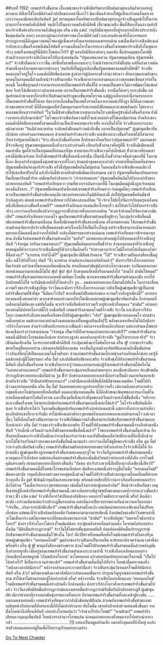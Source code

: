 ##บทที่ 1192: เทพแท้จริงขั้นสาม
เบื้องหน้าของจ้าวเฟิงมีทรัพยากรฝึกฝนธาตุทองอันล้ำค่าลอยอยู่มากมาย ดีที่เขาใช้โลกมิติส่วนตัวปกปิดของเหล่านี้เอาไว้ มิฉะนั้นแล้วหากให้ผู้แข็งแกร่งคนอื่นมาเจอ เกรงว่าคงลงมือแย่งชิงกันทันที
วู้ม!
สรรพคุณยาในทรัพยากรฝึกฝนธาตุทองถูกจ้าวเฟิงดูดเข้าไปในกาย ผ่านการโคจรพลังศักดิ์สิทธิ์ จนเข้าไปในแสงวนพลังศักดิ์สิทธิ์
เสี้ยวขณะหนึ่ง พื้นที่สีทองในแสงวนห้าสีของจ้าวเฟิงส่องประกายจนถึงขีดสูงสุด
ครืน แซ่ด แซ่ด!
วายุอัสนีธาตุทองที่อยู่รอบกายก็ส่องประกายถึงขีดสุดเช่นกัน ค่อยๆ แทงทะลุผ่านการอำพรางของโลกมิติส่วนตัว และสาดส่องมายังโลกภายนอก
ปรากฏการณ์นี้ดึงดูดความสนใจของผู้แข็งแกร่งทั้งหลายบนยอดเขารอบด้าน แต่เมื่อเห็นจ้าวเฟิงเพียงแค่กำลังทะลวงขั้นครึ่งเทพก็เมินไปทันที
ความเคลื่อนไหวในการทะลวงขั้นครึ่งเทพของจ้าวเฟิงยิ่งใหญ่มากจริงๆ แต่ครึ่งเทพอยู่ที่นี่มีประโยชน์อะไรรึ?
ฟู่!
แสงอัสนีสีทองค่อยๆ หดกลับ ชั้นปกคลุมของโลกมิติส่วนตัวรอบกายจ้าวเฟิงก็สลายไปทีละน้อยเช่นกัน
“ปฐมเทพคงหยวน ปฐมเทพทุนเทียน ปฐมเทพซือคง!”
จ้าวเฟิงลืมตาแวววาวขึ้น เอ่ยชื่อทั้งสามนี้ออกมาเบาๆ
ถึงแม้ว่าเขาจะกำลังฝึกฝน แต่ก็แบ่งความคิดส่วนหนึ่งมาสังเกตสถานการณ์รอบๆ
‘สมกับที่เป็นผู้ถูกเลือกขั้นปฐมเทพของแดนศักดิ์สิทธิ์!’
จ้าวเฟิงทอดถอนใจอยู่ในใจ
แดนศักดิ์สิทธิ์แห่งเทพ สูงส่งกว่าผู้ปกครองขั้วอำนาจห้าดาว
ศักยภาพและพลังของทุกคนในสามคนนี้ล้วนล้ำหน้าจ้าวเฟิงมากนัก จ้าวเฟิงคาดว่าหากสามคนทะลวงขอบเขตเซียนสวรรค์ในตอนนี้ โดยพื้นฐานแล้วจะสามารถกลายเป็นเทพแท้จริงขั้นสี่ได้
บางคนเป็นเพราะไม่อาจพัฒนาได้แม้แต่น้อย จึงทำได้เพียงทะลวงตำแหน่งเทพ กลายเป็นเทพแท้จริงขั้นหนึ่ง จากนั้นก็ค่อยๆ ยกระดับขึ้น แต่สุดท้ายแล้วพวกเขาก็ยากที่จะปีนข้ามผ่านประตูของขั้นเทพโบราณ
แต่ผู้ถูกเลือกเหล่านี้สามารถกลายเป็นเทพแท้จริงขั้นสี่ได้เลย อัตราการเลื่อนขึ้นเป็นเทพโบราณในภายภาคหน้าก็ยิ่งสูง
นี่ก็คือความแตกต่างของพรสวรรค์!
นี่ก็คือเหตุผลที่ทำไมคนมากมายจึงสะกดพลังฝึกตนและสะสมพลังแฝง ไม่ทะลวงขอบเขตเซียนสวรรค์ทันที
“ในวันนี้ข้าห่างชั้นกับพวกเขามากเกินไป แต่เมื่อครู่ข้าเพิ่งถึงขั้นครึ่งเทพ ยังมีเวลายกระดับอีกมากนัก!”
ในใจของจ้าวเฟิงเกิดความตั้งใจแน่วแน่อย่างที่ไม่เคยมีมาก่อน
อัจฉริยะของแดนศักดิ์สิทธิ์แห่งเทพทั้งสามคนนี้ล้วนเป็นเป้าหมายของจ้าวเฟิง หากเป็นไปได้ จ้าวเฟิงอยากจะแซงหน้าพวกเขา
“ยินดีด้วยนายท่าน ระดับพลังฝึกตนก้าวหน้าอีกขั้น กลายเป็นปฐมเทพ!”
ผู้เฒ่าชุดเขียวยิ้มเล็กน้อย เอ่ยอย่างเคารพนบนอบ
ด้วยพลังแท้จริงของจ้าวเฟิง แค่เพียงทะลวงขั้นครึ่งเทพได้ก็สามารถเรียกว่าปฐมเทพได้แล้ว
“ฮ่าๆ เพิ่งจะถึงขั้นครึ่งเทพ ก็กล้าเหลวไหลเรียกว่าปฐมเทพแล้วรึ!”
บนยอดเขาที่จ้าวเฟิงอยู่ ปฐมเทพหนุ่มคนหนึ่งหัวเราะอย่างบ้าคลั่ง
เทียบกับขั้วอำนาจที่อยู่ที่นี่ จ้าวเฟิงมีเพียงแค่สี่คนเท่านั้น พูดได้ว่าเป็นกลุ่มคนที่อ่อนแอที่สุด
สายตาของจ้าวเฟิงกวาดไปเล็กน้อย ขั้วอำนาจที่ยอดเขาแห่งนี้มีเพียงเก้าคน อีกทั้งมีเทพแท้จริงขั้นสี่คนหนึ่งเท่านั้น เป็นหนึ่งในขั้วอำนาจชั้นล่างของที่นี่
ในยามนี้เอง มีกองกำลังกลุ่มหนึ่งมุ่งหน้ามาจากที่ไกลๆ ด้านหน้าสุดของกองกำลัง สายตาเหี้ยมโหดเย็นชาของปฐมเทพตี้หลินจ้องมายังจ้าวเฟิง
ครั้งนี้ปฐมเทพตี้หลินไม่บุ่มบ่าม ในตอนนั้นจ้าวเฟิงเพียงคนเดียวก็ทำให้เขาเสียเปรียบได้ แล้วยิ่งวันนี้ข้างกายอีกฝ่ายมีเพิ่มมาอีกสามคน
แต่ว่า ปฐมเทพตี้หลินกลับเผยรอยยิ้มเหี้ยมเกรียมชั่วร้าย เหมือนกับกำลังบอกว่า ‘เจ้ารอก่อนเถอะ’
ปฐมเทพตี้หลินบินไปยังกองกำลังของเผ่าหยกทองทันที
“เทพแท้จริงเทียนหวา ยามที่พวกเราเดินทางมาที่นี่ ในกลุ่มมีคนผู้หนึ่งถูกเจ้าคนผมทองนั่นสังหาร…!”
ปฐมเทพตี้หลินมายังเบื้องหน้าเทพแท้จริงเทียนหวา ก่อนพูดยิ้มๆ
เทพแท้จริงเทียนหวาเป็นเทพแท้จริงขั้นห้าเพียงคนเดียวของเผ่าหยกทองในมิติลับแห่งนี้ ต่อให้ปฐมเทพตี้หลินมีชาติกำเนิดสูงส่ง ต่อหน้าเทพแท้จริงเทียนหวาก็ยังต้องสงบเสงี่ยม
“หึ เจ้าจะให้ข้าไปจัดการกับคนรุ่นหลังคนหนึ่งที่เพิ่งทะลวงขั้นครึ่งเทพรึ?”
เทพแท้จริงเทียนหวาแค่นเสียงโกรธกริ้ว
ต่อให้เขาวิ่งไปสังหารจ้าวเฟิงจริงๆ เกรงว่าคงเรียกเสียงหัวเราะดูถูกจากขั้วอำนาจทั้งหลายรอบด้าน
“พวกเจ้าห้าคนไปจัดการพวกมันเสีย!”
เทพแท้จริงเทียนหวาถอนใจ พูดกับเทพแท้จริงขั้นสามห้าคนที่อยู่ข้างๆ
ในกลุ่มจ้าวเฟิงสี่คนมีเพียงเทพแท้จริงขั้นสามหนึ่งคน ที่เหลือมีเทพแท้จริงขั้นสองหนึ่งคน ครึ่งเทพสองคน ให้เทพแท้จริงขั้นสามห้าคนจัดการกับจ้าวเฟิงสี่คนค่อนข้างทำเรื่องเล็กให้เป็นเรื่องใหญ่
แต่จ้าวเฟิงสามารถสังหารคนเผ่าหยกทองได้คนหนึ่งแล้วจากไปทันที จะต้องไม่ธรรมดาอย่างแน่นอน เทพแท้จริงเทียนหวาพิจารณาทุกด้าน ดังนั้นจึงส่งเทพแท้จริงขั้นสามห้าคนไป
“ขอรับ!”
เผ่าหยกทองห้าคนพุ่งไปยังยอดเขาที่จ้าวเฟิงอยู่ทันที
“เจ้าหนุ่ม รอรับความตายเถอะ!”
ปฐมเทพตี้หลินเผยรอยยิ้มชั่วร้าย
ส่วนบนยอดเขาที่จ้าวเฟิงอยู่ ชายหนุ่มที่หัวเราะเยาะจ้าวเฟิงเมื่อครู่ก็หัวเราะขึ้นอีกครั้ง “ท่าทางพวกเจ้าจะไม่มีโอกาสได้เห็นของล้ำค่าที่นี่แล้วละ!”
“นายท่าน ทำยังไงดี?”
ผู้เฒ่าชุดเขียวมีสีหน้าร้อนรน
“ไป!”
จ้าวเฟิงรวมปีกแสงสีทองขึ้นคู่หนึ่ง หนีไปยังที่ไกลๆ ทันที
“ฮี่ๆ นายท่าน ท่านคิดจะเล่นลอบกัดอีกแล้ว!”
มังกรวารีล้างโลกาเผยรอยยิ้มเจ้าเล่ห์
แต่ว่าเขาก็ชอบลอบกัดเหมือนกัน สายเลือดเผ่าพันธุ์มังกรล้างโลกาของเขา จะเปิดเผยออกมาต่อหน้าคนมากมายเช่นนี้ไม่ได้
ฟุ่บ! ฟุ่บ! ฟุ่บ!
อีกสามคนที่เหลือรีบตามหลังไป
“ตามไป ฆ่ามันให้หมด!”
เทพแท้จริงขั้นสามเผ่าหยกทองคนหนึ่งพลันตะโกนขึ้น
พวกเขาเทพแท้จริงขั้นสามห้าคนลงมือ หากให้อีกฝ่ายหนีไปได้ จะยังมีหน้ากลับไปได้อย่างไร
วูบ…
คนของเผ่าหยกทองไล่ตามไปทันใด
ในบรรดาสี่คน ความเร็วของจ้าวเฟิงสูงที่สุด จ้าววั่นและมังกรวารีล้างโลการองลงมา กลับเป็นผู้เฒ่าชุดเขียวผู้เป็นเทพแท้จริงขั้นสามที่ช้าที่สุด
“นี่มันอะไรกัน? พวกนั้นพลังฝึกตนอ่อนแอ ความเร็วกลับสูงเพียงนี้!”
เผ่าหยกทองคนหนึ่งสบถคำด่า
พวกเขาห้าคนอย่างมากก็ทำได้เพียงแค่ตามผู้เฒ่าชุดเขียวทันเท่านั้น อีกสามคนที่เหลือตามไม่ทันเลย
แต่ทันใดนั้น พวกจ้าวเฟิงที่หนีอย่างรวดเร็วอยู่ข้างหน้าก็หยุดลง
“ฆ่ามัน!”
เผ่าหยกทองย่อมไม่ปล่อยโอกาสนี้ไป ลงมือทันที
เทพแท้จริงสามคนโจมตีจ้าวเฟิง จ้าววั่น และมังกรวารีล้างโลกา เทพแท้จริงอีกสองคนที่เหลือตรงไปยังผู้เฒ่าชุดเขียว
“เฮ้อ!”
ผู้เฒ่าชุดเขียวทอดถอนใจ ค่อนข้างเหนื่อยหน่าย คนข้างกายนายท่านล้วนชอบแสดงเป็นหมูแต่กินเสือ[1]
พลังของเขาเทียบไม่ได้กับมังกรวารีล้างโลกาเลย ส่วนจ้าวเฟิงหลังจากทะลวงขั้นแล้ว พลังอาจจะเทียบเคียงกับเขา แต่หากสำแดงไพ่ตายต้องแข็งแกร่งกว่าเขาแน่นอน
“เจ้าหนุ่ม เป็นเจ้าที่สังหารคนเผ่าหยกทองของข้ารึ?”
เทพแท้จริงขั้นสามคนหนึ่งมีสีหน้าโกรธแค้นเล็กน้อย ทำท่าทางสูงส่ง มองต่ำลงมายังจ้าวเฟิง
“พูดไร้สาระเยอะจริง!”
จ้าวเฟิงแค่นเสียงเย็น โคจรกายสายฟ้าศักดิ์สิทธิ์ กระตุ้นเพลิงมารโลหิตโบราณ
ครืน ฟู่!
กายของจ้าวเฟิงขยายใหญ่ขึ้นหลายส่วน เปล่งแสงอัสนีสีทองหม่น จากนั้นก็ถูกเพลิงอาทิตย์สีแดงชาดอีกชั้นพันล้อม ราวกับเปลี่ยนไปเป็นคนละคนในชั่วพริบตา
ส่วนเทพแท้จริงขั้นสามเบื้องหน้าเคร่งเครียดเล็กน้อย เขารู้ดี คนข้างหน้าผู้นี้ไม่ธรรมดา
ครืน บึ้ม!
แสงอัสนีเพลิงสีชาดกะพริบ จ้าวเฟิงพุ่งไปยังเทพแท้จริงขั้นสามคนนี้ทันที
เมื่อถึงขั้นครึ่งเทพ จ้าวเฟิงก็อยากจะรู้ว่าตนเองสามารถต่อสู้กับเทพแท้จริงขั้นสามได้หรือไม่
“แสงทองทำนองหยก!”
เทพแท้จริงขั้นสามกระตุ้นสายเลือดเผ่าหยกทอง สองมือสะบัดออก ท้องฟ้าพลันปรากฏอักขระหยกทองนับไม่ถ้วน
วู้ม ฟิ้ว!
อักขระแสงหยกทองเหล่านี้ก่อร่างเป็นน้ำวนลายก้นหอยเข้าต้านรับจ้าวเฟิง
“ฝ่ามือสายฟ้าทลายนภา!”
เงาฝ่ามือแสงศักดิ์สิทธิ์อัสนีสีชาดขนาดมหึมา โจมตีไปยังน้ำวนลายก้นหอยนั่น
ครืน บึ้ม บึ้ม!
ก้นหอยหยกทองถูกทำลายไปกว่าครึ่ง เปลวเพลิงทองทำลายล้างกลุ่มหนึ่งเผาไหม้ก้นหอยที่เหลือทันที แผดเผามันจนหมดสิ้น
นี่ก็คือลักษณะพิเศษของการเผาไหม้ในสายเลือดเพลิงมารโลหิตโบราณ และเป็นจุดที่แข็งแกร่งที่สุดของเสวียนอ้าวแห่งไฟขั้นที่หนึ่ง
“หลังจากทะลวงขั้นครึ่งเทพ ก็สามารถงัดข้อกับเทพแท้จริงขั้นสามแบบซึ่งหน้าได้แล้ว!”
ในใจจ้าวเฟิงยินดีเล็กน้อย
จ้าวเฟิงยังจำได้ว่า ในยามที่เผชิญหน้ากับเทพแท้จริงกุ่ยช่าก่อนหน้านี้ แม้กระทั่งกระบวนท่าเดียวของอีกฝ่ายเขาก็ยากจะรับมือ ทำได้เพียงแค่อาศัยอาวุธเทพหรือเนตรเทพลอกแบบต้านทานไว้
แต่เวลาสั้นๆ ไม่กี่เดือนในห้วงฝันบรรพกาล จ้าวเฟิงก็พัฒนาจนถึงขั้นสามารถงัดข้อกับเทพแท้จริงขั้นสามแบบซึ่งหน้าแล้ว
ครืน บึ้ม!
ร่างของจ้าวเฟิงเพียงกะพริบ ก็โจมตีไปยังเทพแท้จริงขั้นสามคนนี้จากอีกด้านหนึ่งทันที
“เจ้าเด็กนี่ เสวียนอ้าวแห่งไฟถึงขอบเขตขั้นที่หนึ่งแล้ว!”
ใจของเทพแท้จริงขั้นสามสั่นสะท้าน อีกทั้งสายเลือดของจ้าวเฟิงก็เหมือนว่าจะแข็งแกร่งกว่าเขา และยังฝึกฝนเคล็ดวิชาฝึกกายที่ลึกซึ้งอีกด้วย
หากไม่ใช่ว่าเสวียนอ้าวทองของเขาถึงขั้นที่หนึ่งนานแล้ว เกรงว่าคงไม่ใช่คู่มือของจ้าวเฟิง
ครืน ตูม บึ้ม!
ระหว่างประมือกันช่วงสั้นๆ เทพแท้จริงขั้นสามฝ่ายเผ่าหยกทองพบว่าตัวเองทำอะไรจ้าวเฟิงไม่ได้
อีกด้านหนึ่ง ผู้เฒ่าชุดเขียวถูกเทพแท้จริงขั้นสามสองคนรุกจู่โจม จ้าววั่นก็ถูกเทพแท้จริงขั้นสามคนหนึ่งควบคุมเอาไว้เล็กน้อย
แต่ชายเกล็ดดำเทพแท้จริงขั้นสองนั่นมีเสวียนอ้าวทำลายล้างที่ล้ำลึก การโจมตีดุดันทรงพลัง สยบเผ่าหยกทองได้อย่างสิ้นเชิง
“บัดซบ ฆ่าเจ้าสวะพวกนี้ก็เปลืองแรงถึงเพียงนี้เชียวรึ!”
เทพแท้จริงขั้นสามคนนี้มีใบหน้าโกรธแค้นเล็กน้อย พัดสีทองเล่มหนึ่งปรากฏขึ้นในมือ
“หยกมอดไหม้!”
พัดทองสะบัด วายุคลั่งสีทองพร่างพรายกลุ่มหนึ่งม้วนโจมตีไปยังจ้าวเฟิงด้วยอานุภาพโหดเหี้ยมที่ทำลายล้างทุกสิ่ง
ติ๊ง ตูม!
ฟ้าดินมีวายุคลั่งแสงทองพวยพุ่ง พร้อมด้วยเสียงที่กังวานราวกับเครื่องหยกแตกร้าวนับไม่ถ้วน
“ในเมื่อเจ้าเอาอาวุธเทพออกมา เช่นนั้นก็จบการต่อสู้เลยแล้วกัน!”
สีหน้าจ้าวเฟิงเย็นชา
เหตุที่เขาต่อสู้ซึ่งหน้ากับเทพแท้จริงขั้นสามคนนี้ เพราะคิดอยากพิสูจน์พลังของตนเองหลังจากทะลวงขั้นแล้วล้วนๆ
ฟิ้ว แซ่ด แซ่ด!
จ้าวเฟิงโคจรวิชาปีกแสงอัสนีทอง หลบการโจมตีกระบวนท่านี้
พรึ่บ!
มือเดียวสะบัด เงาร่างมหึมาแต่ละร่างปรากฏขึ้นรอบด้าน แผ่กลิ่นอายปีศาจบรรพกาลอันน่าหวาดหวั่นออกมา
“เจ้าเป็น…ปรมาจารย์นักฝึกสัตว์!”
เทพแท้จริงขั้นสามอึ้งตะลึง
แต่เดิมเผ่าหยกทองเพียงแค่ได้เปรียบเล็กน้อย แต่ขณะนี้จ้าวเฟิงปลดปล่อยสัตว์วิเศษออกมามากมายเพียงนี้ ถึงแม้พลังของสัตว์วิเศษเหล่านี้จะไม่แข็งแกร่ง แต่ก็มากพอจะเปลี่ยนแปลงสถานการณ์
“ฆ่ามัน!”
จ้าวเฟิงบัญชา
“ลมหายใจมังกรล้างโลกา!”
มังกรวารีล้างโลกาไม่เกรงใจแม้แต่น้อย กระตุ้นพลังสายเลือดส่วนหนึ่ง โคจรพลังทำลายล้างดั้งเดิม
“มิติหมื่นปรากฏการณ์!”
จ้าววั่นใช้ไพ่ตายขั้นสุดยอดทันที ปลดปล่อยมิติหมื่นปรากฏการณ์ กักขังเทพแท้จริงขั้นสามคนนั้นไว้ข้างใน
โฮก!
สัตว์ปีศาจทั้งหมดที่เหลือโจมตีเทพแท้จริงทั้งสองที่รุมล้อมผู้เฒ่าชุดเขียว
“หยกมอดไหม้!”
มุมปากของจ้าวเฟิงยกเป็นรอยยิ้ม ตาซ้ายทะลักเจตจำนงดวงตาที่น่าพรั่นพรึง
ครืน ฟู่ ฟู่!
พายุคลั่งสีทองพร่างพราย ม้วนโจมตีไปยังเทพแท้จริงขั้นสามคนนั้นด้วยพลังดุดันซึ่งทำลายทุกสิ่ง
เมื่อครู่ตอนเทพแท้จริงขั้นสามสำแดงกระบวนท่านี้ จ้าวเฟิงก็ลอกเลียนแบบอย่างเงียบเชียบโดยสมบูรณ์ ‘เก็บพลังรอโอกาส’ มาโดยตลอด แล้วค่อยปลดปล่อยออกมาในยามนี้
“เป็นไปได้อย่างไร? นี่เป็นกระบวนท่าของข้า!”
เทพแท้จริงขั้นสามสั่นเทิ้มไปทั้งร่าง ใบหน้าตื่นตระหนกยิ่ง
“เพลิงดวงตาอัสนีเทวะ!”
หลังจากสำแดงกระบวนท่านี้แล้ว จ้าวเฟิงกระตุ้นวิชาเนตรโจมตีอัสนีเทวะทันที
ครืน ฉัวะ!
พลังของเพลิงดวงตาอัสนีเทวะสำแดงผลขั้นแรก ปะทุบนวิญญาณของเทพแท้จริงขั้นสาม ทำให้เขาไม่สามารถต่อสู้ได้อย่างปกติ
ครืน!
หลังจากนั้น จ้าวเฟิงก็ลอกเลียนแบบ ‘หยกมอดไหม้’ โจมตีเทพแท้จริงขั้นสามคนนี้อย่างบ้าคลั่ง
อีกด้านหนึ่ง มังกรวารีล้างโลกาสังหารเทพแท้จริงขั้นสามไปแล้ว จ้าววั่นอาศัยมิติหมื่นปรากฏการณ์และเนตรหมื่นปรากฏการณ์รับมือกับอีกฝ่ายอย่างสูสี ผู้เฒ่าชุดเขียวมีการช่วยเหลือจากเผ่าพันธุ์บรรพกาลทั้งหลาย บีบจนเทพแท้จริงขั้นสามทั้งสองเข้าสู่ทางตัน
……
บนยอดเขาแห่งหนึ่ง เทพแท้จริงเทียนหวากำลังนั่งขัดสมาธิฝึกฝน
ด้วยพลังเทพแท้จริงขั้นห้าของเขา เผชิญหน้ากับสถานที่ล้ำค่าแห่งนี้ก็ยังไม่กล้าประมาท
ทันใดนั้น เขาหยิบป้ายส่งข่าวแผ่นหนึ่งขึ้นมา จากนั้นใบหน้าก็เปลี่ยนสีทันที เอ่ยอย่างโกรธแค้นว่า “เจ้าพวกไร้ประโยชน์!”
“ตามข้ามา!”
เทพแท้จริงเทียนหวาผุดลุกขึ้นทันที ใบหน้าทรงอำนาจโกรธแค้น นำคนเผ่าหยกทองทั้งหมดจากไปอย่างน่าเกรงกลัว
………………………………………
[1] แสดงเป็นหมูแต่กินเสือ หมายถึงบุคคลที่ยิ่งใหญ่ แกล้งทำตัวอ่อนแอหลอกผู้อื่นเพื่อให้บรรลุเป้าหมายบางอย่าง


[Go To Next Chapter]( ./49.md)